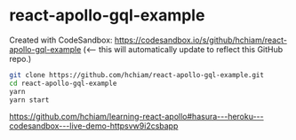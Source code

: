 # react-apollo-gql-example

Created with CodeSandbox: <https://codesandbox.io/s/github/hchiam/react-apollo-gql-example> (<-- this will automatically update to reflect this GitHub repo.)

```bash
git clone https://github.com/hchiam/react-apollo-gql-example.git
cd react-apollo-gql-example
yarn
yarn start
```

<https://github.com/hchiam/learning-react-apollo#hasura---heroku---codesandbox---live-demo-httpsvw9i2csbapp>
